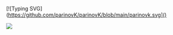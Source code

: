 [![Typing SVG](https://github.com/parinovK/parinovK/blob/main/parinovk.svg]()

![](https://komarev.com/ghpvc/?username=parinovK)
